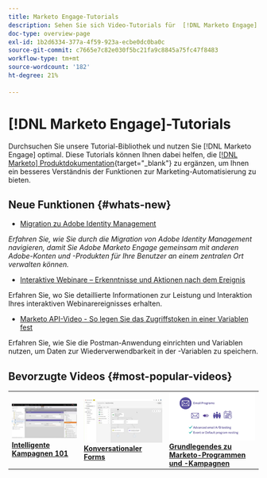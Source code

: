 ```yaml
---
title: Marketo Engage-Tutorials
description: Sehen Sie sich Video-Tutorials für  [!DNL Marketo Engage] an. Verbessern Sie Ihr Verständnis für die Verwendung von Funktionen zur Marketing-Automatisierung und mehr.
doc-type: overview-page
exl-id: 1b2d6334-377a-4f59-923a-ecbe0dc0ba0c
source-git-commit: c7665e7c82e030f5bc21fa9c8845a75fc47f8483
workflow-type: tm+mt
source-wordcount: '182'
ht-degree: 21%

---
```


# [!DNL Marketo Engage]-Tutorials

Durchsuchen Sie unsere Tutorial-Bibliothek und nutzen Sie [!DNL Marketo Engage] optimal. Diese Tutorials können Ihnen dabei helfen, die [[!DNL Marketo] Produktdokumentation](https://experienceleague.adobe.com/docs/marketo/using/home.html?lang=de){target="_blank"} zu ergänzen, um Ihnen ein besseres Verständnis der Funktionen zur Marketing-Automatisierung zu bieten.

<!-- <div id="recs-overview-body-1"></div>
<div id="recs-overview-body-2"></div>
<div id="recs-overview-body-3"></div>
<div id="recs-overview-body-4"></div>
<div id="recs-overview-body-5"></div>
<div id="recs-overview-body-6"></div> -->


## Neue Funktionen {#whats-new}

* [Migration zu Adobe Identity Management](https://experienceleague.adobe.com/en/docs/marketo-learn/tutorials/fundamentals/migrating-to-adobe-identity-management)

_Erfahren Sie, wie Sie durch die Migration von Adobe Identity Management navigieren, damit Sie Adobe Marketo Engage gemeinsam mit anderen Adobe-Konten und -Produkten für Ihre Benutzer an einem zentralen Ort verwalten können._

* [Interaktive Webinare – Erkenntnisse und Aktionen nach dem Ereignis](https://experienceleague.adobe.com/de/docs/marketo-learn/tutorials/events/interactive-webinars-post-event-insights-and-actions)

Erfahren Sie, wo Sie detaillierte Informationen zur Leistung und Interaktion Ihres interaktiven Webinarereignisses erhalten.

* [Marketo API-Video - So legen Sie das Zugriffstoken in einer Variablen fest](https://experienceleague.adobe.com/en/docs/marketo-learn/tutorials/integrations/api-set-access-token-variable)

Erfahren Sie, wie Sie die Postman-Anwendung einrichten und Variablen nutzen, um Daten zur Wiederverwendbarkeit in der -Variablen zu speichern.

## Bevorzugte Videos {#most-popular-videos}

<table>
<tr>
<td>
<a href="https://experienceleague.adobe.com/de/docs/marketo-learn/tutorials/programs-and-campaigns/smart-campaigns-101"><img alt="Miniaturbild für Smart-Kampagnen 101" src="assets/tutorials-homepage-1.png"></a>
<div><a href="https://experienceleague.adobe.com/de/docs/marketo-learn/tutorials/programs-and-campaigns/smart-campaigns-101"><strong>Intelligente Kampagnen 101</strong></a></div>
</td>
<td>
<a href="https://experienceleague.adobe.com/en/docs/marketo-learn/tutorials/dynamic-chat/conversational-forms"><img alt="Miniaturbild für Conversational Forms" src="assets/tutorials-homepage-2.png"></a>
<div><a href="https://experienceleague.adobe.com/en/docs/marketo-learn/tutorials/dynamic-chat/conversational-forms"><strong>Konversationaler Forms</strong></a></div>
</td>
<td>
<a href="https://experienceleague.adobe.com/de/docs/marketo-learn/tutorials/fundamentals/programs-and-campaigns"><img alt="Grundlegendes zu Marketo-Programmen und -Kampagnen" src="assets/tutorials-homepage-3.png" /></a>
<div><a href="https://experienceleague.adobe.com/de/docs/marketo-learn/tutorials/fundamentals/programs-and-campaigns"><strong>Grundlegendes zu Marketo-Programmen und -Kampagnen</strong></a></div>
</td>
</tr>
</table>
